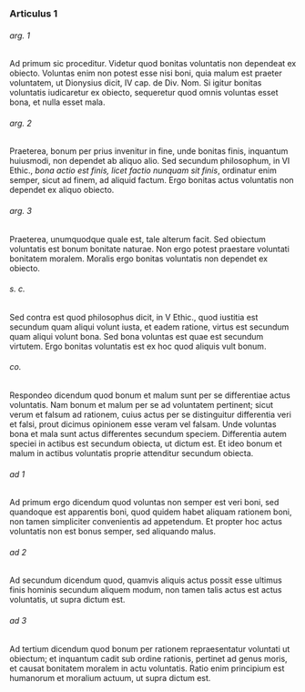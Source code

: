 ### Articulus 1

###### arg. 1
Ad primum sic proceditur. Videtur quod bonitas voluntatis non dependeat ex obiecto. Voluntas enim non potest esse nisi boni, quia malum est praeter voluntatem, ut Dionysius dicit, IV cap. de Div. Nom. Si igitur bonitas voluntatis iudicaretur ex obiecto, sequeretur quod omnis voluntas esset bona, et nulla esset mala.

###### arg. 2
Praeterea, bonum per prius invenitur in fine, unde bonitas finis, inquantum huiusmodi, non dependet ab aliquo alio. Sed secundum philosophum, in VI Ethic., *bona actio est finis, licet factio nunquam sit finis*, ordinatur enim semper, sicut ad finem, ad aliquid factum. Ergo bonitas actus voluntatis non dependet ex aliquo obiecto.

###### arg. 3
Praeterea, unumquodque quale est, tale alterum facit. Sed obiectum voluntatis est bonum bonitate naturae. Non ergo potest praestare voluntati bonitatem moralem. Moralis ergo bonitas voluntatis non dependet ex obiecto.

###### s. c.
Sed contra est quod philosophus dicit, in V Ethic., quod iustitia est secundum quam aliqui volunt iusta, et eadem ratione, virtus est secundum quam aliqui volunt bona. Sed bona voluntas est quae est secundum virtutem. Ergo bonitas voluntatis est ex hoc quod aliquis vult bonum.

###### co.
Respondeo dicendum quod bonum et malum sunt per se differentiae actus voluntatis. Nam bonum et malum per se ad voluntatem pertinent; sicut verum et falsum ad rationem, cuius actus per se distinguitur differentia veri et falsi, prout dicimus opinionem esse veram vel falsam. Unde voluntas bona et mala sunt actus differentes secundum speciem. Differentia autem speciei in actibus est secundum obiecta, ut dictum est. Et ideo bonum et malum in actibus voluntatis proprie attenditur secundum obiecta.

###### ad 1
Ad primum ergo dicendum quod voluntas non semper est veri boni, sed quandoque est apparentis boni, quod quidem habet aliquam rationem boni, non tamen simpliciter convenientis ad appetendum. Et propter hoc actus voluntatis non est bonus semper, sed aliquando malus.

###### ad 2
Ad secundum dicendum quod, quamvis aliquis actus possit esse ultimus finis hominis secundum aliquem modum, non tamen talis actus est actus voluntatis, ut supra dictum est.

###### ad 3
Ad tertium dicendum quod bonum per rationem repraesentatur voluntati ut obiectum; et inquantum cadit sub ordine rationis, pertinet ad genus moris, et causat bonitatem moralem in actu voluntatis. Ratio enim principium est humanorum et moralium actuum, ut supra dictum est.

